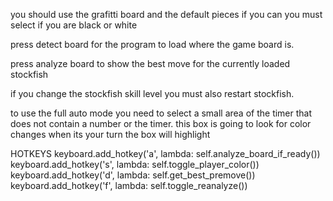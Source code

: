 you should use the grafitti board and the default pieces if you can
you must select if you are black or white

press detect board for the program to load where the game board is.

press analyze board to show the best move for the currently loaded stockfish

if you change the stockfish skill level you must also restart stockfish.

to use the full auto mode you need to select a small area of the timer that does not contain a number or the timer. this box is going to look for color changes when its your turn the box will highlight

HOTKEYS
        keyboard.add_hotkey('a', lambda: self.analyze_board_if_ready())
        keyboard.add_hotkey('s', lambda: self.toggle_player_color())
        keyboard.add_hotkey('d', lambda: self.get_best_premove())
        keyboard.add_hotkey('f', lambda: self.toggle_reanalyze())
